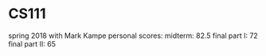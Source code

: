 # CS111
spring 2018 with Mark Kampe 
personal scores:
midterm: 82.5
final part I: 72
final part II: 65
